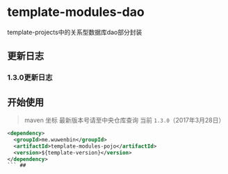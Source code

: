 # template-modules-dao
template-projects中的关系型数据库dao部分封装 
## 更新日志 ## 
### 1.3.0更新日志  ###
## 开始使用 ##
> maven 坐标  最新版本号请至中央仓库查询 当前 ```1.3.0```（2017年3月28日）
```xml
<dependency>
  <groupId>me.wuwenbin</groupId>
  <artifactId>template-modules-pojo</artifactId>
  <version>${template-version}</version>
</dependency>
``` ## 
